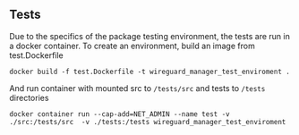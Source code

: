 
<h2>Tests</h2>
Due to the specifics of the package testing environment, the tests are run in a docker container. To create an environment, build an image from test.Dockerfile

```shell
docker build -f test.Dockerfile -t wireguard_manager_test_enviroment .
```

And run container with mounted src to ```/tests/src``` and tests to ```/tests``` directories

```shell
docker container run --cap-add=NET_ADMIN --name test -v ./src:/tests/src  -v ./tests:/tests wireguard_manager_test_enviroment
```
